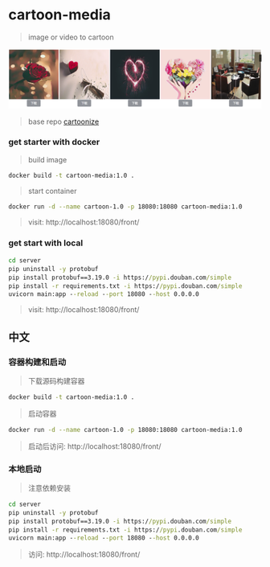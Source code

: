 # cartoon-media

> image or video to cartoon

![example](example.png)

> base repo [cartoonize](https://github.com/experience-ml/cartoonize)

###  get starter with docker 

> build image

```sh
docker build -t cartoon-media:1.0 .
```

> start container

```sh
docker run -d --name cartoon-1.0 -p 18080:18080 cartoon-media:1.0
```

> visit: http://localhost:18080/front/

###  get start with local

```cmd
cd server
pip uninstall -y protobuf
pip install protobuf==3.19.0 -i https://pypi.douban.com/simple      
pip install -r requirements.txt -i https://pypi.douban.com/simple 
uvicorn main:app --reload --port 18080 --host 0.0.0.0

```
> visit: http://localhost:18080/front/


## 中文

### 容器构建和启动


> 下载源码构建容器

```sh
docker build -t cartoon-media:1.0 .
```

> 启动容器

```sh
docker run -d --name cartoon-1.0 -p 18080:18080 cartoon-media:1.0
```

> 启动后访问: http://localhost:18080/front/

###  本地启动

> 注意依赖安装

```cmd
cd server
pip uninstall -y protobuf
pip install protobuf==3.19.0 -i https://pypi.douban.com/simple      
pip install -r requirements.txt -i https://pypi.douban.com/simple 
uvicorn main:app --reload --port 18080 --host 0.0.0.0

```
> 访问: http://localhost:18080/front/
